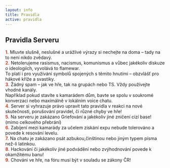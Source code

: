 ```yaml
---
layout: info
title: Pravidla
active: pravidla
---
```


## Pravidla Serveru

<font color="#ce422b">**1.**</font> Mluvte slušně, neslušné a urážlivé výrazy si nechejte na doma – tady na to není nikdo zvědavý.  
<font color="#ce422b">**2.**</font> Netolerujeme rasismus, nacismus, komunismus a vůbec jakékoliv diskuze o ideologiích, vyvolává to flamewar.  
To platí i pro využívání symbolů spojených s těmito hnutími – obzvlášť pro hákové kříže a svastiky.  
<font color="#ce422b">**3.**</font> Žádný spam – jak ve hře, tak na grupách nebo TS. Vždy používejte vhodné kanály.  
Například pokud stavíte s kamarádem dům, bavte se spolu v soukromé konverzaci nebo maximálně v lokálním voice chatu.  
<font color="#ce422b">**4.**</font> Server si vyhrazuje právo upravit tato pravidla v reakci na nové skutečnosti, porušování pravidel, či různé chyby ve hře!  
<font color="#ce422b">**5.**</font> Na serveru je zakázano Griefování a jakékoliv jiné zničení cizí base! (mimo celkového přebrání)  
<font color="#ce422b">**6.**</font> Zabíjení mezi kamarády za učelem získání expu nebude tolerováno a povede k resování levelu.  
<font color="#ce422b">**7.**</font> Na chatu je zakázano psát azbukou,činštinou nebo jiným typem písma než-li latinkou.  
<font color="#ce422b">**8.**</font> Hackování či jakékoliv jiné podvádění nebo zvýhodnování povede k okamžitému banu!  
<font color="#ce422b">**9.**</font> Chováni ve hře, na fóru musí být v souladu se zákony ČR!
